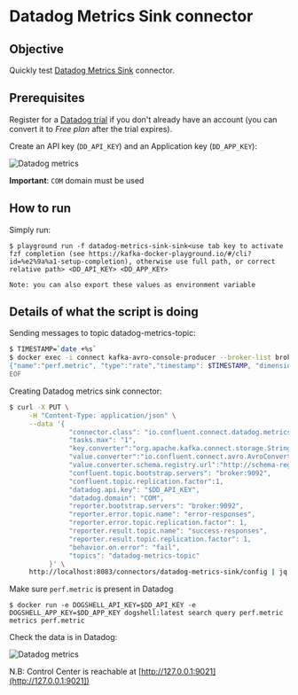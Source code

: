 # Datadog Metrics Sink connector


## Objective

Quickly test [Datadog Metrics Sink](https://docs.confluent.io/current/connect/kafka-connect-datadog-metrics/index.html#quick-start) connector.

## Prerequisites

Register for a [Datadog trial](https://app.datadoghq.com) if you don't already have an account (you can convert it to *Free plan* after the trial expires).

Create an API key (`DD_API_KEY`) and an Application key (`DD_APP_KEY`):

![Datadog metrics](Screenshot2.png)


**Important**: `COM` domain must be used

## How to run

Simply run:

```
$ playground run -f datadog-metrics-sink-sink<use tab key to activate fzf completion (see https://kafka-docker-playground.io/#/cli?id=%e2%9a%a1-setup-completion), otherwise use full path, or correct relative path> <DD_API_KEY> <DD_APP_KEY>

Note: you can also export these values as environment variable

```

## Details of what the script is doing

Sending messages to topic datadog-metrics-topic:

```bash
$ TIMESTAMP=`date +%s`
$ docker exec -i connect kafka-avro-console-producer --broker-list broker:9092 --property schema.registry.url=http://schema-registry:8081 --topic datadog-metrics-topic --property value.schema='{"name": "metric","type": "record","fields": [{"name": "name","type": "string"},{"name": "type","type": "string"},{"name": "timestamp","type": "long"}, {"name": "dimensions", "type": {"name": "dimensions", "type": "record", "fields": [{"name": "host", "type":"string"}, {"name":"interval", "type":"int"}, {"name": "tag1", "type":"string"}]}},{"name": "values","type": {"name": "values","type": "record","fields": [{"name":"doubleValue", "type": "double"}]}}]}' << EOF
{"name":"perf.metric", "type":"rate","timestamp": $TIMESTAMP, "dimensions": {"host": "metric.host1", "interval": 1, "tag1": "testing-data"},"values": {"doubleValue": 5.639623848362502}}
EOF
```

Creating Datadog metrics sink connector:

```bash
$ curl -X PUT \
     -H "Content-Type: application/json" \
     --data '{
               "connector.class": "io.confluent.connect.datadog.metrics.DatadogMetricsSinkConnector",
               "tasks.max": "1",
               "key.converter":"org.apache.kafka.connect.storage.StringConverter",
               "value.converter":"io.confluent.connect.avro.AvroConverter",
               "value.converter.schema.registry.url":"http://schema-registry:8081",
               "confluent.topic.bootstrap.servers": "broker:9092",
               "confluent.topic.replication.factor":1,
               "datadog.api.key": "$DD_API_KEY",
               "datadog.domain": "COM",
               "reporter.bootstrap.servers": "broker:9092",
               "reporter.error.topic.name": "error-responses",
               "reporter.error.topic.replication.factor": 1,
               "reporter.result.topic.name": "success-responses",
               "reporter.result.topic.replication.factor": 1,
               "behavior.on.error": "fail",
               "topics": "datadog-metrics-topic"
          }' \
     http://localhost:8083/connectors/datadog-metrics-sink/config | jq .
```

Make sure `perf.metric` is present in Datadog
```
$ docker run -e DOGSHELL_API_KEY=$DD_API_KEY -e DOGSHELL_APP_KEY=$DD_APP_KEY dogshell:latest search query perf.metric
metrics perf.metric
```

Check the data is in Datadog:

![Datadog metrics](Screenshot1.png)

N.B: Control Center is reachable at [http://127.0.0.1:9021](http://127.0.0.1:9021])
